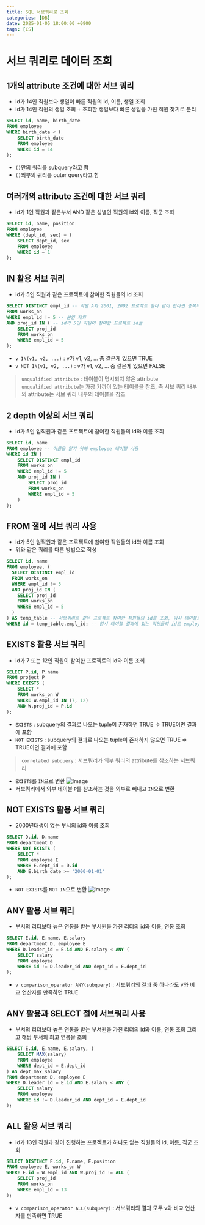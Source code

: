 ```yaml
---
title: SQL 서브쿼리로 조회
categories: [DB]
date: 2025-01-05 18:00:00 +0900
tags: [CS]
---
```


# 서브 쿼리로 데이터 조회
## 1개의 attribute 조건에 대한 서브 쿼리
- id가 14인 직원보다 생일이 빠른 직원의 id, 이름, 생일 조회
- id가 14인 직원의 생일 조회 + 조회한 생일보다 빠른 생일을 가진 직원 찾기로 분리

```sql
SELECT id, name, birth_date
FROM employee
WHERE birth_date < (
    SELECT birth_date
    FROM employee
    WHERE id = 14
);
```
- `()`안의 쿼리를 subquery라고 함
- `()`외부의 쿼리를 outer query라고 함

## 여러개의 attribute 조건에 대한 서브 쿼리
- id가 1인 직원과 같은부서 AND 같은 성별인 직원의 id와 이름, 직군 조회

```sql
SELECT id, name, position
FROM employee
WHERE (dept_id, sex) = (
    SELECT dept_id, sex
    FROM employee
    WHERE id = 1
);
```

## IN 활용 서브 쿼리
- id가 5인 직원과 같은 프로젝트에 참여한 직원들의 id 조회

```sql
SELECT DISTINCT empl_id -- 직원 A와 2001, 2002 프로젝트 둘다 같이 한다면 중복되므로
FROM works_on
WHERE empl_id != 5 -- 본인 제외
AND proj_id IN ( -- id가 5인 직원이 참여한 프로젝트 id들
    SELECT proj_id
    FROM works_on
    WHERE empl_id = 5
);
```

- `v IN(v1, v2, ...)` : v가 v1, v2, ... 중 같은게 있으면 TRUE
- `v NOT IN(v1, v2, ...)` : v가 v1, v2, ... 중 같은게 있으면 FALSE
> `unqualified attribute` : 테이블이 명시되지 않은 attribute  
> `unqualified attribute`는 가장 가까이 있는 테이블을 참조, 즉 서브 쿼리 내부의 attribute는 서브 쿼리 내부의 테이블을 참조

## 2 depth 이상의 서브 쿼리
- id가 5인 임직원과 같은 프로젝트에 참여한 직원들의 id와 이름 조회

```sql
SELECT id, name
FROM employee -- 이름을 알기 위해 employee 테이블 사용
WHERE id IN (
    SELECT DISTINCT empl_id
    FROM works_on
    WHERE empl_id != 5
    AND proj_id IN (
        SELECT proj_id
        FROM works_on
        WHERE empl_id = 5
    )
);
```

## FROM 절에 서브 쿼리 사용
- id가 5인 임직원과 같은 프로젝트에 참여한 직원들의 id와 이름 조회
- 위와 같은 쿼리를 다른 방법으로 작성 

```sql
SELECT id, name
FROM employee, (
  SELECT DISTINCT empl_id
  FROM works_on
  WHERE empl_id != 5
  AND proj_id IN (
    SELECT proj_id
    FROM works_on
    WHERE empl_id = 5
  )
) AS temp_table -- 서브쿼리로 같은 프로젝트 참여한 직원들의 id를 조회, 임시 테이블로 사용
WHERE id = temp_table.empl_id; -- 임시 테이블 결과에 있는 직원들의 id로 employee 테이블에서 id, name 조회
```

## EXISTS 활용 서브 쿼리
- id가 7 또는 12인 직원이 참여한 프로젝트의 id와 이름 조회

```sql
SELECT P.id, P.name
FROM project P
WHERE EXISTS (
    SELECT *
    FROM works_on W
    WHERE W.empl_id IN (7, 12)
    AND W.proj_id = P.id
);
```

- `EXISTS` : subquery의 결과로 나오는 tuple이 존재하면 TRUE => TRUE이면 결과에 포함
- `NOT EXISTS` : subquery의 결과로 나오는 tuple이 존재하지 않으면 TRUE => TRUE이면 결과에 포함
>`correlated subquery` : 서브쿼리가 외부 쿼리의 attribute를 참조하는 서브쿼리

- `EXISTS`를 `IN`으로 변환
![Image](https://github.com/user-attachments/assets/e25c828d-c94d-4e0a-b16f-ae718c27c80e)
- 서브쿼리에서 외부 테이블 `P`를 참조하는 것을 외부로 빼내고 `IN`으로 변환

## NOT EXISTS 활용 서브 쿼리
- 2000년대생이 없는 부서의 id와 이름 조회

```sql
SELECT D.id, D.name
FROM department D
WHERE NOT EXISTS (
    SELECT *
    FROM employee E
    WHERE E.dept_id = D.id
    AND E.birth_date >= '2000-01-01'
);
```
 
- `NOT EXISTS`를 `NOT IN`으로 변환
![Image](https://github.com/user-attachments/assets/ba72e223-86c4-48ba-ad72-3648bfc44201)

## ANY 활용 서브 쿼리
- 부서의 리더보다 높은 연봉을 받는 부서원을 가진 리더의 id와 이름, 연봉 조회

```sql
SELECT E.id, E.name, E.salary
FROM department D, employee E
WHERE D.leader_id = E.id AND E.salary < ANY (
    SELECT salary
    FROM employee
    WHERE id != D.leader_id AND dept_id = E.dept_id
);
```
- `v comparison_operator ANY(subquery)` : 서브쿼리의 결과 중 하나라도 v와 비교 연산자를 만족하면 TRUE

## ANY 활용과 SELECT 절에 서브쿼리 사용
- 부서의 리더보다 높은 연봉을 받는 부서원을 가진 리더의 id와 이름, 연봉 조회 그리고 해당 부서의 최고 연봉을 조회

```sql
SELECT E.id, E.name, E.salary, (
    SELECT MAX(salary)
    FROM employee
    WHERE dept_id = E.dept_id
) AS dept_max_salary
FROM department D, employee E
WHERE D.leader_id = E.id AND E.salary < ANY (
    SELECT salary
    FROM employee
    WHERE id != D.leader_id AND dept_id = E.dept_id
);
```

## ALL 활용 서브 쿼리
- id가 13인 직원과 같이 진행하는 프로젝트가 하나도 없는 직원들의 id, 이름, 직군 조회

```sql
SELECT DISTINCT E.id, E.name, E.position
FROM employee E, works_on W
WHERE E.id = W.empl_id AND W.proj_id != ALL (
    SELECT proj_id
    FROM works_on
    WHERE empl_id = 13
);
```
- `v comparison_operator ALL(subquery)` : 서브쿼리의 결과 모두 v와 비교 연산자를 만족하면 TRUE
